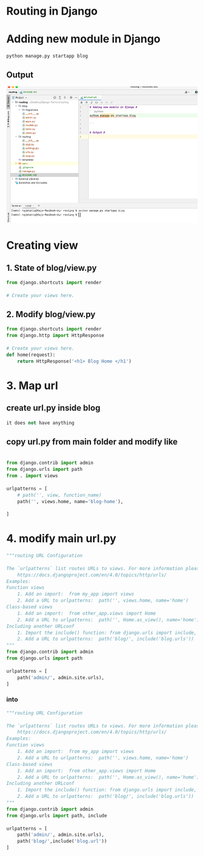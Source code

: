# Routing in Django #


# Adding new module in Django #
```python
python manage.py startapp blog

```

## Output ##
<img src="img1.png"/>


# Creating view #
## 1. State of blog/view.py ##
```python
from django.shortcuts import render

# Create your views here.

```

## 2. Modify blog/view.py ##
```python
from django.shortcuts import render
from django.http import HttpResponse

# Create your views here.
def home(request):
    return HttpResponse('<h1> Blog Home </h1')

```

# 3. Map url #
## create url.py inside blog ##
```python
it does not have anything
```

## copy url.py from main folder and modify like ##
```python

from django.contrib import admin
from django.urls import path
from . import views

urlpatterns = [
    # path('', view, function_name)
    path('', views.home, name='blog-home'),

]

```

# 4. modify main url.py #
```python
"""routing URL Configuration

The `urlpatterns` list routes URLs to views. For more information please see:
    https://docs.djangoproject.com/en/4.0/topics/http/urls/
Examples:
Function views
    1. Add an import:  from my_app import views
    2. Add a URL to urlpatterns:  path('', views.home, name='home')
Class-based views
    1. Add an import:  from other_app.views import Home
    2. Add a URL to urlpatterns:  path('', Home.as_view(), name='home')
Including another URLconf
    1. Import the include() function: from django.urls import include, path
    2. Add a URL to urlpatterns:  path('blog/', include('blog.urls'))
"""
from django.contrib import admin
from django.urls import path

urlpatterns = [
    path('admin/', admin.site.urls),
]

```

### into ###
```python
"""routing URL Configuration

The `urlpatterns` list routes URLs to views. For more information please see:
    https://docs.djangoproject.com/en/4.0/topics/http/urls/
Examples:
Function views
    1. Add an import:  from my_app import views
    2. Add a URL to urlpatterns:  path('', views.home, name='home')
Class-based views
    1. Add an import:  from other_app.views import Home
    2. Add a URL to urlpatterns:  path('', Home.as_view(), name='home')
Including another URLconf
    1. Import the include() function: from django.urls import include, path
    2. Add a URL to urlpatterns:  path('blog/', include('blog.urls'))
"""
from django.contrib import admin
from django.urls import path, include

urlpatterns = [
    path('admin/', admin.site.urls),
    path('blog/',include('blog.url'))
]

```